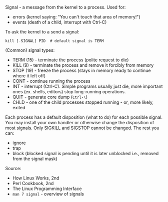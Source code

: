 Signal - a message from the kernel to a process. Used for:
* errors (kernel saying: "You can't touch that area of memory!")
* events (death of a child, interrupt with Ctrl-C)

To ask the kernel to a send a signal:

    kill [-SIGNAL] PID  # default signal is TERM

(Common) signal types:
* TERM (15) - terminate the process (polite request to die)
* KILL (9) - terminate the process and remove it forcibly from memory
* STOP (19) - freeze the process (stays in memory ready to continue where it left
    off)
* CONT - continue running the process
* INT - interrupt (Ctrl-C). Simple programs usually just die, more important ones (ex. shells, editors) stop long-running operations.
* QUIT - generate core dump (`Ctrl-\`)
* CHLD - one of the child processes stopped running - or, more likely, exited

Each process has a default disposition (what to do) for each possible signal. You may install your own handler or otherwise change the disposition of most signals. Only SIGKILL and SIGSTOP cannot be changed. The rest you can:
* ignore
* trap
* block (blocked signal is pending until it is later unblocked i.e., removed from the signal mask)

Source:
* How Linux Works, 2nd
* Perl Cookbook, 2nd
* The Linux Programming Interface
* `man 7 signal` - overview of signals
